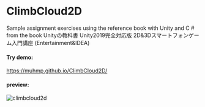 # ClimbCloud2D
Sample assignment exercises using the reference book with Unity and C # from the book Unityの教科書 Unity2019完全対応版 2D&3Dスマートフォンゲーム入門講座 (Entertainment&IDEA)

#### Try demo:

https://muhmp.github.io/ClimbCloud2D/


#### preview:

![climbcloud2d](https://user-images.githubusercontent.com/22293987/136641548-232641f3-4e0a-43de-8046-b818a6f39bab.jpg)

